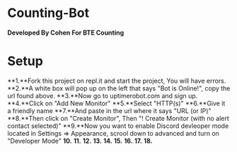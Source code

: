 # Counting-Bot

**Developed By Cohen For BTE Counting**

# Setup
**1.**Fork this project on repl.it and start the project, You will have errors.
**2.**A white box will pop up on the left that says "Bot is Online!", copy the url found above.
**3.**Now go to uptimerobot.com and sign up.
**4.**Click on "Add New Monitor"
**5.**Select "HTTP(s)"
**6.**Give it a friendly name
**7.**And paste in the url where it says "URL (or IP)"
**8.**Then click on "Create Monitor", Then "! Create Monitor (with no alert contact selected)"
**9.**Now you want to enable Discord devleoper mode located in Settings => Appearance, scrool down to advanced and turn on "Developer Mode"
**10.**
**11.**
**12.**
**13.**
**14.**
**15.**
**16.**
**17.**
**18.**
